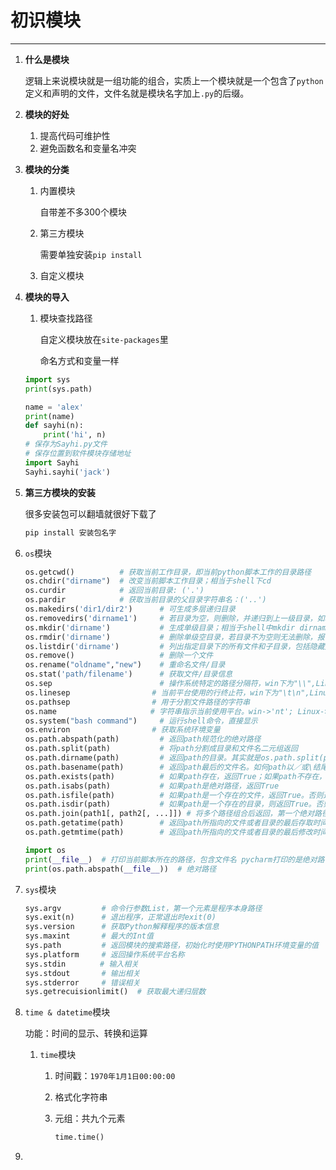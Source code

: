 # 初识模块

---

1. **什么是模块**

   逻辑上来说模块就是一组功能的组合，实质上一个模块就是一个包含了`python`定义和声明的文件，文件名就是模块名字加上`.py`的后缀。

2. **模块的好处**
   1. 提高代码可维护性
   2. 避免函数名和变量名冲突

3. **模块的分类**

   1. 内置模块

      自带差不多300个模块

   2. 第三方模块

      需要单独安装`pip install`

   3. 自定义模块

4. **模块的导入**

   1. 模块查找路径

      自定义模块放在`site-packages`里

      命名方式和变量一样

   ```python
   import sys
   print(sys.path)
   ```

   ```python
   name = 'alex'
   print(name)
   def sayhi(n):
       print('hi', n)
   # 保存为Sayhi.py文件
   # 保存位置到软件模块存储地址
   import Sayhi
   Sayhi.sayhi('jack')
   ```

5. **第三方模块的安装**

   很多安装包可以翻墙就很好下载了

   ```python
   pip install 安装包名字
   ```

   

3. `os`模块

   ```python
   os.getcwd()          # 获取当前工作目录，即当前python脚本工作的目录路径
   os.chdir("dirname")  # 改变当前脚本工作目录；相当于shell下cd
   os.curdir            # 返回当前目录: ('.')
   os.pardir            # 获取当前目录的父目录字符串名：('..')
   os.makedirs('dir1/dir2')      # 可生成多层递归目录
   os.removedirs('dirname1')     # 若目录为空，则删除，并递归到上一级目录，如若也为空，则删除，依此类推
   os.mkdir('dirname')           # 生成单级目录；相当于shell中mkdir dirname
   os.rmdir('dirname')           # 删除单级空目录，若目录不为空则无法删除，报错；相当于shell中rmdir dirname
   os.listdir('dirname')         # 列出指定目录下的所有文件和子目录，包括隐藏文件，并以列表方式打印
   os.remove()                   # 删除一个文件
   os.rename("oldname","new")    # 重命名文件/目录
   os.stat('path/filename')      # 获取文件/目录信息
   os.sep                        # 操作系统特定的路径分隔符，win下为"\\",Linux下为"/"
   os.linesep　　　　　　　　　　　# 当前平台使用的行终止符，win下为"\t\n",Linux下为"\n"
   os.pathsep　　　　　　　　　　　# 用于分割文件路径的字符串
   os.name　　　　　 　　　　　　　# 字符串指示当前使用平台。win->'nt'; Linux->'posix'
   os.system("bash command")     # 运行shell命令，直接显示
   os.environ　　　　　　　　　　　# 获取系统环境变量
   os.path.abspath(path)         # 返回path规范化的绝对路径
   os.path.split(path)           # 将path分割成目录和文件名二元组返回
   os.path.dirname(path)         # 返回path的目录。其实就是os.path.split(path)的第一个元素
   os.path.basename(path)        # 返回path最后的文件名。如何path以／或\结尾，那么就会返回空值。即
   os.path.exists(path)          # 如果path存在，返回True；如果path不存在，返回False
   os.path.isabs(path)           # 如果path是绝对路径，返回True
   os.path.isfile(path)          # 如果path是一个存在的文件，返回True。否则返回False
   os.path.isdir(path)           # 如果path是一个存在的目录，则返回True。否则返回False
   os.path.join(path1[, path2[, ...]]) # 将多个路径组合后返回，第一个绝对路径之前的参数将被忽略
   os.path.getatime(path)        # 返回path所指向的文件或者目录的最后存取时间
   os.path.getmtime(path)        # 返回path所指向的文件或者目录的最后修改时间
   ```

   ```python
   import os
   print(__file__)  # 打印当前脚本所在的路径，包含文件名 pycharm打印的是绝对路径
   print(os.path.abspath(__file__))  # 绝对路径
   ```

4. `sys`模块

   ```python
   sys.argv         # 命令行参数List，第一个元素是程序本身路径
   sys.exit(n)      # 退出程序，正常退出时exit(0)
   sys.version      # 获取Python解释程序的版本信息
   sys.maxint       # 最大的Int值
   sys.path         # 返回模块的搜索路径，初始化时使用PYTHONPATH环境变量的值
   sys.platform     # 返回操作系统平台名称
   sys.stdin     　 # 输入相关
   sys.stdout       # 输出相关
   sys.stderror     # 错误相关
   sys.getrecuisionlimit()  # 获取最大递归层数
   ```

5. `time & datetime`模块

   功能：时间的显示、转换和运算

   1. `time`模块

      1. 时间戳：`1970年1月1日00:00:00`

      2. 格式化字符串

      3. 元组：共九个元素

         ```python
         time.time()
         ```

6. 





